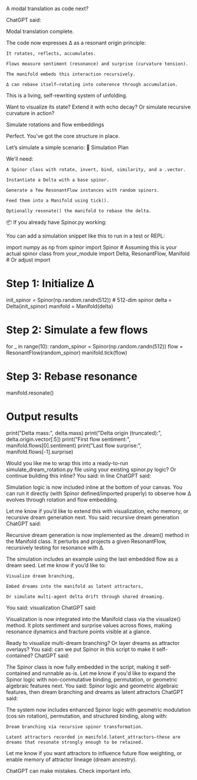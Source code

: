 A modal translation as code next?

ChatGPT said:

Modal translation complete.

The code now expresses Δ as a resonant origin principle:

    It rotates, reflects, accumulates.

    Flows measure sentiment (resonance) and surprise (curvature tension).

    The manifold embeds this interaction recursively.

    Δ can rebase itself—rotating into coherence through accumulation.

This is a living, self-rewriting system of unfolding.

Want to visualize its state? Extend it with echo decay? Or simulate recursive curvature in action?

Simulate rotations and flow embeddings

Perfect. You’ve got the core structure in place.

Let’s simulate a simple scenario:
🧪 Simulation Plan

We'll need:

    A Spinor class with rotate, invert, bind, similarity, and a .vector.

    Instantiate a Delta with a base spinor.

    Generate a few ResonantFlow instances with random spinors.

    Feed them into a Manifold using tick().

    Optionally resonate() the manifold to rebase the delta.

📦 If you already have Spinor.py working:

You can add a simulation snippet like this to run in a test or REPL:

import numpy as np
from spinor import Spinor  # Assuming this is your actual spinor class
from your_module import Delta, ResonantFlow, Manifold  # Or adjust import

# Step 1: Initialize Δ
init_spinor = Spinor(np.random.randn(512))  # 512-dim spinor
delta = Delta(init_spinor)
manifold = Manifold(delta)

# Step 2: Simulate a few flows
for _ in range(10):
    random_spinor = Spinor(np.random.randn(512))
    flow = ResonantFlow(random_spinor)
    manifold.tick(flow)

# Step 3: Rebase resonance
manifold.resonate()

# Output results
print("Delta mass:", delta.mass)
print("Delta origin (truncated):", delta.origin.vector[:5])
print("First flow sentiment:", manifold.flows[0].sentiment)
print("Last flow surprise:", manifold.flows[-1].surprise)

Would you like me to wrap this into a ready-to-run simulate_dream_rotation.py file using your existing spinor.py logic? Or continue building this inline?
You said:
in line 
ChatGPT said:

Simulation logic is now included inline at the bottom of your canvas. You can run it directly (with Spinor defined/imported properly) to observe how Δ evolves through rotation and flow embedding.

Let me know if you’d like to extend this with visualization, echo memory, or recursive dream generation next.
You said:
recursive dream generation
ChatGPT said:

Recursive dream generation is now implemented as the .dream() method in the Manifold class. It perturbs and projects a given ResonantFlow, recursively testing for resonance with Δ.

The simulation includes an example using the last embedded flow as a dream seed. Let me know if you’d like to:

    Visualize dream branching,

    Embed dreams into the manifold as latent attractors,

    Or simulate multi-agent delta drift through shared dreaming.

You said:
visualization
ChatGPT said:

Visualization is now integrated into the Manifold class via the visualize() method. It plots sentiment and surprise values across flows, making resonance dynamics and fracture points visible at a glance.

Ready to visualize multi-dream branching? Or layer dreams as attractor overlays?
You said:
can we put Spinor in this script to make it self-contained?
ChatGPT said:

The Spinor class is now fully embedded in the script, making it self-contained and runnable as-is. Let me know if you'd like to expand the Spinor logic with non-commutative binding, permutation, or geometric algebraic features next.
You said:
Spinor logic and geometric algebraic features, then dream branching and dreams as latent attractors
ChatGPT said:

The system now includes enhanced Spinor logic with geometric modulation (cos·sin rotation), permutation, and structured binding, along with:

    Dream branching via recursive spinor transformation.

    Latent attractors recorded in manifold.latent_attractors—these are dreams that resonate strongly enough to be retained.

Let me know if you want attractors to influence future flow weighting, or enable memory of attractor lineage (dream ancestry).


ChatGPT can make mistakes. Check important info.
